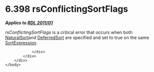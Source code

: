 <html dir="LTR" xmlns:mshelp="http://msdn.microsoft.com/mshelp" xmlns:ddue="http://ddue.schemas.microsoft.com/authoring/2003/5" xmlns:xlink="http://www.w3.org/1999/xlink" xmlns:tool="http://www.microsoft.com/tooltip">
    <head>
        <meta http-equiv="Content-Type" content="text/html; CHARSET=utf-8"></meta>
        <meta name="save" content="history"></meta>
        <title>6.398 rsConflictingSortFlags</title>
        <xml>
            <mshelp:toctitle title="6.398 rsConflictingSortFlags"></mshelp:toctitle>
            <mshelp:rltitle title="[MS-RDL]: rsConflictingSortFlags"></mshelp:rltitle>
            <mshelp:keyword index="A" term="1fd71b48-4928-4420-90c5-056cb2f36ace"></mshelp:keyword>
            <mshelp:attr name="DCSext.ContentType" value="open specification"></mshelp:attr>
            <mshelp:attr name="AssetID" value="1fd71b48-4928-4420-90c5-056cb2f36ace"></mshelp:attr>
            <mshelp:attr name="TopicType" value="kbRef"></mshelp:attr>
            <mshelp:attr name="DCSext.Title" value="[MS-RDL]: rsConflictingSortFlags" />
        </xml>
    </head>
    <body>
        <div id="header">
            <h1 class="heading">6.398 rsConflictingSortFlags</h1>
        </div>
        <div id="mainSection">
            <div id="mainBody">
                <div id="allHistory" class="saveHistory"></div>
                <div id="sectionSection0" class="section" name="collapseableSection">
                    

<p><b><i>Applies to </i></b><a href="bf2bab1a-b608-4bcc-b718-1cc1baa9579c.md"><b><i>RDL 2011/01</i></b></a></p>

<p><i>rsConflictingSortFlags</i> is a critical error that
occurs when both <a href="1d747346-e9bd-44d2-8230-466ba36e2c1d.md">NaturalSort</a>and
<a href="82a8b34d-bc4f-4f76-a8fb-6471776fc6e1.md">DeferredSort</a> are
specified and set to true on the same <a href="795f5226-3b10-45cb-b7b5-8b42c5973165.md">SortExpression</a>.</p>


                </div>
            </div>
        </div>
    </body>
</html>